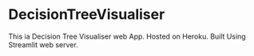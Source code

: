 # DecisionTreeVisualiser
This ia Decision Tree Visualiser web App. Hosted on Heroku. Built Using Streamlit web server.
